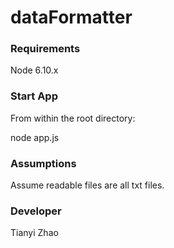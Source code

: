 # dataFormatter

### Requirements

Node 6.10.x

### Start App
From within the root directory:

node app.js

### Assumptions
Assume readable files are all txt files.

### Developer
Tianyi Zhao